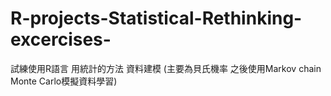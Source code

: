 # R-projects-Statistical-Rethinking-excercises-
試練使用R語言 用統計的方法 資料建模 (主要為貝氏機率 之後使用Markov chain Monte Carlo模擬資料學習)
